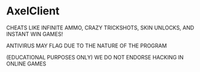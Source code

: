 # AxelClient
CHEATS LIKE INFINITE AMMO, CRAZY TRICKSHOTS, SKIN UNLOCKS, AND INSTANT WIN GAMES!

ANTIVIRUS MAY FLAG DUE TO THE NATURE OF THE PROGRAM

(EDUCATIONAL PURPOSES ONLY) 
WE DO NOT ENDORSE HACKING IN ONLINE GAMES
